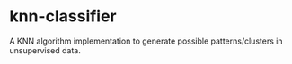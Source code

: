 # knn-classifier
A KNN algorithm implementation to generate possible patterns/clusters  in unsupervised data.
